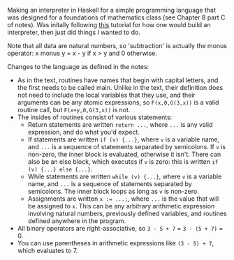 Making an interpreter in Haskell for a simple programming language that was designed for a foundations of mathematics class (see Chapter 8 part C of notes). Was initally following [this](https://ruslanspivak.com/lsbasi-part1/) tutorial for how one would build an interpreter, then just did things I wanted to do.

Note that all data are natural numbers, so 'subtraction' is actually the monus operator: x monus y = x - y if x > y and 0 otherwise.

Changes to the language as defined in the notes:
- As in the text, routines have names that begin with capital letters, and the first needs to be called main. Unlike in the text, their definition does not need to include the local variables that they use, and their arguments can be any atomic expressions, so `F(x,0,G(3,x))` is a valid routine call, but `F(x+y,0,G(3,x))` is not.
- The insides of routines consist of various statements:
  - Return statements are written `return ...`, where `...` is any valid expression, and do what you'd expect. 
  - If statements are written `if (v) {...}`, where `v` is a variable name, and `...` is a sequence of statements separated by semicolons. If `v` is non-zero, the inner block is evaluated, otherwise it isn't. There can also be an else block, which executes if `v` is zero: this is written `if (v) {...} else {...}`.
  - While statements are written `while (v) {...}`, where `v` is a variable name, and `...` is a sequence of statements separated by semicolons. The inner block loops as long as `v` is non-zero.
  - Assignments are written `x := ...;`, where `...` is the value that will be assigned to `x`. This can be any arbitrary arithmetic expression involving natural numbers, previously defined variables, and routines defined anywhere in the program.
- All binary operators are right-associative, so `3 - 5 + 7` = `3 - (5 + 7)` = 0.
- You can use parentheses in arithmetic expressions like `(3 - 5) + 7`, which evaluates to 7.
